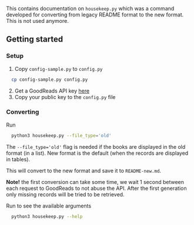 This contains documentation on `housekeep.py` which was a command developed for converting from legacy README
format to the new format. This is not used anymore.

## Getting started

### Setup

1. Copy `config-sample.py` to `config.py`

```bash
  cp config-sample.py config.py
```

2. Get a GoodReads API key [here](https://www.goodreads.com/api/keys)
3. Copy your public key to the `config.py` file

### Converting

Run

```bash
  python3 housekeep.py --file_type='old'
```

The `--file_type='old'` flag is needed if the books are displayed in the old format (in a list). New format is the default (when the records are displayed in tables).

This will convert to the new format and save it to `README-new.md`.

**Note!** the first conversion can take some time, we wait 1 second between each request to GoodReads to not abuse the API.
After the first generation only missing records will be tried to be retrieved.

Run to see the available arguments

```bash
  python3 housekeep.py --help
```
